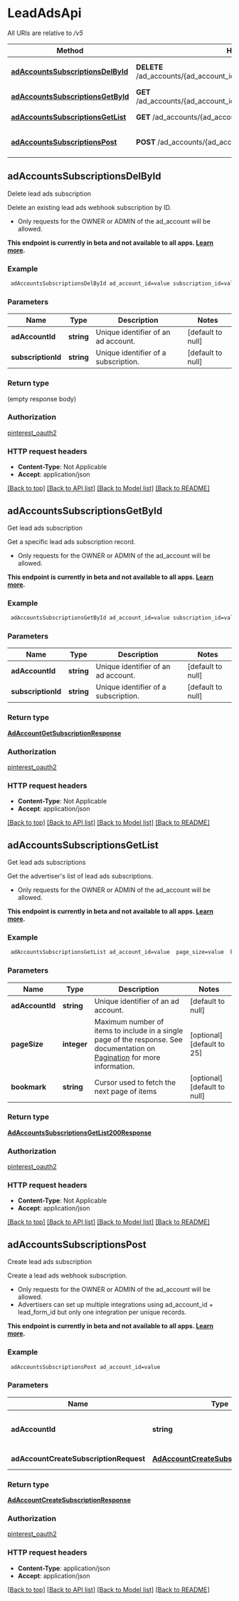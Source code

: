 # LeadAdsApi

All URIs are relative to */v5*

Method | HTTP request | Description
------------- | ------------- | -------------
[**adAccountsSubscriptionsDelById**](LeadAdsApi.md#adAccountsSubscriptionsDelById) | **DELETE** /ad_accounts/{ad_account_id}/leads/subscriptions/{subscription_id} | Delete lead ads subscription
[**adAccountsSubscriptionsGetById**](LeadAdsApi.md#adAccountsSubscriptionsGetById) | **GET** /ad_accounts/{ad_account_id}/leads/subscriptions/{subscription_id} | Get lead ads subscription
[**adAccountsSubscriptionsGetList**](LeadAdsApi.md#adAccountsSubscriptionsGetList) | **GET** /ad_accounts/{ad_account_id}/leads/subscriptions | Get lead ads subscriptions
[**adAccountsSubscriptionsPost**](LeadAdsApi.md#adAccountsSubscriptionsPost) | **POST** /ad_accounts/{ad_account_id}/leads/subscriptions | Create lead ads subscription



## adAccountsSubscriptionsDelById

Delete lead ads subscription

Delete an existing lead ads webhook subscription by ID.
- Only requests for the OWNER or ADMIN of the ad_account will be allowed.

<strong>This endpoint is currently in beta and not available to all apps. <a href='/docs/new/about-beta-access/'>Learn more</a>.</strong>

### Example

```bash
 adAccountsSubscriptionsDelById ad_account_id=value subscription_id=value
```

### Parameters


Name | Type | Description  | Notes
------------- | ------------- | ------------- | -------------
 **adAccountId** | **string** | Unique identifier of an ad account. | [default to null]
 **subscriptionId** | **string** | Unique identifier of a subscription. | [default to null]

### Return type

(empty response body)

### Authorization

[pinterest_oauth2](../README.md#pinterest_oauth2)

### HTTP request headers

- **Content-Type**: Not Applicable
- **Accept**: application/json

[[Back to top]](#) [[Back to API list]](../README.md#documentation-for-api-endpoints) [[Back to Model list]](../README.md#documentation-for-models) [[Back to README]](../README.md)


## adAccountsSubscriptionsGetById

Get lead ads subscription

Get a specific lead ads subscription record.
- Only requests for the OWNER or ADMIN of the ad_account will be allowed.

<strong>This endpoint is currently in beta and not available to all apps. <a href='/docs/new/about-beta-access/'>Learn more</a>.</strong>

### Example

```bash
 adAccountsSubscriptionsGetById ad_account_id=value subscription_id=value
```

### Parameters


Name | Type | Description  | Notes
------------- | ------------- | ------------- | -------------
 **adAccountId** | **string** | Unique identifier of an ad account. | [default to null]
 **subscriptionId** | **string** | Unique identifier of a subscription. | [default to null]

### Return type

[**AdAccountGetSubscriptionResponse**](AdAccountGetSubscriptionResponse.md)

### Authorization

[pinterest_oauth2](../README.md#pinterest_oauth2)

### HTTP request headers

- **Content-Type**: Not Applicable
- **Accept**: application/json

[[Back to top]](#) [[Back to API list]](../README.md#documentation-for-api-endpoints) [[Back to Model list]](../README.md#documentation-for-models) [[Back to README]](../README.md)


## adAccountsSubscriptionsGetList

Get lead ads subscriptions

Get the advertiser's list of lead ads subscriptions.
- Only requests for the OWNER or ADMIN of the ad_account will be allowed.

<strong>This endpoint is currently in beta and not available to all apps. <a href='/docs/new/about-beta-access/'>Learn more</a>.</strong>

### Example

```bash
 adAccountsSubscriptionsGetList ad_account_id=value  page_size=value  bookmark=value
```

### Parameters


Name | Type | Description  | Notes
------------- | ------------- | ------------- | -------------
 **adAccountId** | **string** | Unique identifier of an ad account. | [default to null]
 **pageSize** | **integer** | Maximum number of items to include in a single page of the response. See documentation on <a href='/docs/getting-started/pagination/'>Pagination</a> for more information. | [optional] [default to 25]
 **bookmark** | **string** | Cursor used to fetch the next page of items | [optional] [default to null]

### Return type

[**AdAccountsSubscriptionsGetList200Response**](AdAccountsSubscriptionsGetList200Response.md)

### Authorization

[pinterest_oauth2](../README.md#pinterest_oauth2)

### HTTP request headers

- **Content-Type**: Not Applicable
- **Accept**: application/json

[[Back to top]](#) [[Back to API list]](../README.md#documentation-for-api-endpoints) [[Back to Model list]](../README.md#documentation-for-models) [[Back to README]](../README.md)


## adAccountsSubscriptionsPost

Create lead ads subscription

Create a lead ads webhook subscription.
- Only requests for the OWNER or ADMIN of the ad_account will be allowed.
- Advertisers can set up multiple integrations using ad_account_id + lead_form_id but only one integration per unique records.

<strong>This endpoint is currently in beta and not available to all apps. <a href='/docs/new/about-beta-access/'>Learn more</a>.</strong>

### Example

```bash
 adAccountsSubscriptionsPost ad_account_id=value
```

### Parameters


Name | Type | Description  | Notes
------------- | ------------- | ------------- | -------------
 **adAccountId** | **string** | Unique identifier of an ad account. | [default to null]
 **adAccountCreateSubscriptionRequest** | [**AdAccountCreateSubscriptionRequest**](AdAccountCreateSubscriptionRequest.md) | Subscription to create. |

### Return type

[**AdAccountCreateSubscriptionResponse**](AdAccountCreateSubscriptionResponse.md)

### Authorization

[pinterest_oauth2](../README.md#pinterest_oauth2)

### HTTP request headers

- **Content-Type**: application/json
- **Accept**: application/json

[[Back to top]](#) [[Back to API list]](../README.md#documentation-for-api-endpoints) [[Back to Model list]](../README.md#documentation-for-models) [[Back to README]](../README.md)

